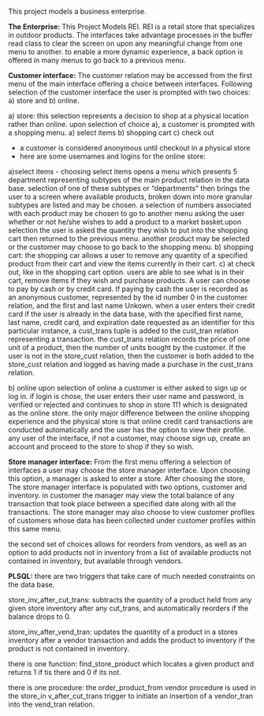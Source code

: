 This project models a business enterprise.

<b>The Enterprise: </b>
This Project Models REI. REI is a retail store that specializes in outdoor products. The interfaces take advantage processes in the buffer read class to clear the screen on upon any meaningful change from one menu to another. to enable a more dynamic experience, a back option is offered in many menus to go back to a previous menu. 

<b>Customer interface:</b>
The customer relation may be accessed from the first menu of the main interface offering a choice between interfaces. Following selection of the customer interface the user is prompted with two choices: a) store and b) online.

a) store: this selection represents a decision to shop at a physical location rather than online. upon selection of choice a), a customer is prompted with a shopping menu.
     a) select items 
     b) shopping cart
     c) check out
      
* a customer is considered anonymous until checkout in a physical store
* here are some usernames and logins for the online store:


a)select items - choosing select items opens a menu which presents 5 department     representing subtypes of the main product relation in the data base. selection of one of these subtypes or “departments” then brings the user to a 	screen where available products, broken down into more granular subtypes are listed and may be chosen. a selection of numbers associated with each product may be chosen to go to another menu asking the user whether or not he/she wishes to add a product to a market basket.upon selection the user is asked the quantity they wish to put into the shopping cart then returned to the previous menu. another product may be selected or the customer may choose to go back to the shopping menu.
b) shopping cart: the shopping car allows a user to remove any quantity of a specified product from their cart and view the items currently in their cart.
c) at check out, like in the shopping cart option. users are able to see what is in their cart, remove items if they wish and purchase products. A user can choose to pay by cash or by credit card. If paying by cash the user is recorded as an anonymous customer, represented by the id number 0 in the customer relation, and the first and last name Unkown. when a user enters their credit card if the user is already in the data base, with the specified first name, last name, credit card, and expiration date requested as an identifier for this particular instance, a cust_trans tuple is added to the cust_tran relation representing a transaction. the cust_trans relation records the price of one unit of a product, then the number of units bought by the customer.  If the user is not in the store_cust relation, then the customer is both added to the store_cust relation and logged as having made a purchase in the cust_trans relation.

b) online
    upon selection of online a customer is either asked to sign up or log in. if login is chose, the user enters their user name and password, is verified or rejected and continues to shop in store 111 which is designated as the online store. the only major difference between the online shopping experience and the physical store is that online credit card transactions are conducted automatically and the user has the option to view their profile. any user of the interface, if not a customer, may choose sign up, create an account and proceed to the store to shop if they so wish.
  

<b>Store manager interface:</b>
From the first menu offering a selection of interfaces a user may choose the store manager interface. Upon choosing this option,  a manager is asked to enter a store. After choosing the store, The store manager interface is populated with two options, customer and inventory. in customer the manager may view the total balance of any transaction that took place between a specified date along with all the transactions. The store manager may also choose to view customer profiles of customers whose data has been collected under customer profiles within this same menu.

the second set of choices allows for reorders from vendors, as well as an option to add products not in inventory from a list of available products not contained in inventory, but available through vendors.

<b>PLSQL:</b>
there are two triggers that take care of  much needed constraints on the data base. 

store_inv_after_cut_trans: subtracts the quantity of a product held from any given store inventory after any cut_trans, and automatically reorders if the balance drops to 0.

store_inv_after_vend_tran: updates the quantity of a product in a stores inventory after a vendor transaction and adds the product to inventory if the product is not contained in inventory.

there is one function: 
find_store_product which locates a given product and returns 1 if tis there and 0 if its not.

there is one procedure:
the order_product_from vendor procedure is used in the store_in v_after_cut_trans trigger to initiate an insertion of a vendor_tran into the vend_tran relation.
